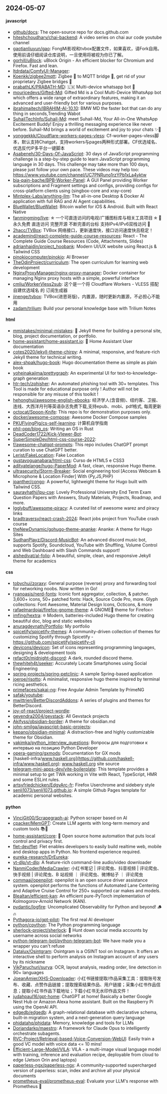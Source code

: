 ## 2024-05-07

#### javascript
* [github/docs](https://github.com/github/docs): The open-source repo for docs.github.com
* [hiteshchoudhary/chai-backend](https://github.com/hiteshchoudhary/chai-backend): A video series on chai aur code youtube channel
* [gaotianliuyun/gao](https://github.com/gaotianliuyun/gao): FongMi影视和tvbox配置文件，如果喜欢，请Fork自用。使用前请仔细阅读仓库说明，一旦使用将被视为你已了解。
* [gorhill/uBlock](https://github.com/gorhill/uBlock): uBlock Origin - An efficient blocker for Chromium and Firefox. Fast and lean.
* [ltdrdata/ComfyUI-Manager](https://github.com/ltdrdata/ComfyUI-Manager): 
* [Koenkk/zigbee2mqtt](https://github.com/Koenkk/zigbee2mqtt): Zigbee 🐝 to MQTT bridge 🌉, get rid of your proprietary Zigbee bridges 🔨
* [prabathLK/PRABATH-MD](https://github.com/prabathLK/PRABATH-MD): 🇱🇰 Multi-device whatsapp bot 🎉
* [mouricedevs/Gifted-Md](https://github.com/mouricedevs/Gifted-Md): Gifted Md is a Cool Multi-Device WhatsApp bot which offers a wide range of extraordinary features, making it an advanced and user-friendly bot for various purposes.
* [ibrahimaitech/IBRAHIM-AI-10.10](https://github.com/ibrahimaitech/IBRAHIM-AI-10.10): BMW MD the faster bot that can do any thing in seconds,Trending Wabot
* [SuhailTechInfo/Suhail-Md](https://github.com/SuhailTechInfo/Suhail-Md): meet Suhail-Md, Your All-in-One WhatsApp Excitement Buddy! Enjoy a thrilling messaging experience like never before. Suhail-Md brings a world of excitement and joy to your chats ✨🤖
* [yonggekkk/Cloudflare-workers-pages-vless](https://github.com/yonggekkk/Cloudflare-workers-pages-vless): Cf-worker-pages-vless脚本，默认支持Chatgpt，支持workers与pages两种形式部署。CF优选域名、优选反代IP多平台一键脚本
* [Asabeneh/30-Days-Of-JavaScript](https://github.com/Asabeneh/30-Days-Of-JavaScript): 30 days of JavaScript programming challenge is a step-by-step guide to learn JavaScript programming language in 30 days. This challenge may take more than 100 days, please just follow your own pace. These videos may help too: https://www.youtube.com/channel/UC7PNRuno1rzYPb1xLa4yktw
* [bia-pain-bache/BPB-Worker-Panel](https://github.com/bia-pain-bache/BPB-Worker-Panel): A GUI Panel providing Worker subscriptions and Fragment settings and configs, providing configs for cross-platform clients using (singbox-core and xray-core)
* [Mintplex-Labs/anything-llm](https://github.com/Mintplex-Labs/anything-llm): The all-in-one Desktop & Docker AI application with full RAG and AI Agent capabilities.
* [BlueWallet/BlueWallet](https://github.com/BlueWallet/BlueWallet): Bitcoin wallet for iOS & Android. Built with React Native
* [fanmingming/live](https://github.com/fanmingming/live): ✯ 一个可直连访问的电视/广播图标库与相关工具项目 ✯ 🔕 永久免费 直连访问 完整开源 不断完善的台标 支持IPv4/IPv6双栈访问 🔕
* [2hacc/TVBox](https://github.com/2hacc/TVBox): TVBox 网络接口，更新速度快，接口访问速度快且稳定！
* [academind/react-complete-guide-course-resources](https://github.com/academind/react-complete-guide-course-resources): React - The Complete Guide Course Resources (Code, Attachments, Slides)
* [adrianhajdin/project_hoobank](https://github.com/adrianhajdin/project_hoobank): Modern UI/UX website using React.js & Tailwind CSS
* [pinokiocomputer/pinokio](https://github.com/pinokiocomputer/pinokio): AI Browser
* [TheOdinProject/curriculum](https://github.com/TheOdinProject/curriculum): The open curriculum for learning web development
* [NginxProxyManager/nginx-proxy-manager](https://github.com/NginxProxyManager/nginx-proxy-manager): Docker container for managing Nginx proxy hosts with a simple, powerful interface
* [cmliu/WorkerVless2sub](https://github.com/cmliu/WorkerVless2sub): 这个是一个将 Cloudflare Workers - VLESS 搭配 自建优选域名 的 订阅生成器
* [jinenge/tvbox](https://github.com/jinenge/tvbox): TVBox(进恩哥版)，内置源，随时更新内置源，不必担心不能用
* [zadam/trilium](https://github.com/zadam/trilium): Build your personal knowledge base with Trilium Notes

#### html
* [mmistakes/minimal-mistakes](https://github.com/mmistakes/minimal-mistakes): 📐 Jekyll theme for building a personal site, blog, project documentation, or portfolio.
* [home-assistant/home-assistant.io](https://github.com/home-assistant/home-assistant.io): 📘 Home Assistant User documentation
* [cotes2020/jekyll-theme-chirpy](https://github.com/cotes2020/jekyll-theme-chirpy): A minimal, responsive, and feature-rich Jekyll theme for technical writing.
* [alex-shpak/hugo-book](https://github.com/alex-shpak/hugo-book): Hugo documentation theme as simple as plain book
* [yoheinakajima/prettygraph](https://github.com/yoheinakajima/prettygraph): An experimental UI for text-to-knowledge-graph generation
* [htr-tech/zphisher](https://github.com/htr-tech/zphisher): An automated phishing tool with 30+ templates. This Tool is made for educational purpose only ! Author will not be responsible for any misuse of this toolkit !
* [hehonghui/awesome-english-ebooks](https://github.com/hehonghui/awesome-english-ebooks): 经济学人(含音频)、纽约客、卫报、连线、大西洋月刊等英语杂志免费下载,支持epub、mobi、pdf格式, 每周更新
* [octocat/Spoon-Knife](https://github.com/octocat/Spoon-Knife): This repo is for demonstration purposes only.
* [docker/awesome-compose](https://github.com/docker/awesome-compose): Awesome Docker Compose samples
* [PKUFlyingPig/cs-self-learning](https://github.com/PKUFlyingPig/cs-self-learning): 计算机自学指南
* [phil-opp/blog_os](https://github.com/phil-opp/blog_os): Writing an OS in Rust
* [DeadCoder1722/Kick-VIewer-Bot](https://github.com/DeadCoder1722/Kick-VIewer-Bot): 
* [SuperSimpleDev/html-css-course-2022](https://github.com/SuperSimpleDev/html-css-course-2022): 
* [f/awesome-chatgpt-prompts](https://github.com/f/awesome-chatgpt-prompts): This repo includes ChatGPT prompt curation to use ChatGPT better.
* [Lerist/FakeLocation](https://github.com/Lerist/FakeLocation): Fake Location
* [gustavoguanabara/html-css](https://github.com/gustavoguanabara/html-css): Curso de HTML5 e CSS3
* [adityatelange/hugo-PaperMod](https://github.com/adityatelange/hugo-PaperMod): A fast, clean, responsive Hugo theme.
* [ultrasecurity/Storm-Breaker](https://github.com/ultrasecurity/Storm-Breaker): Social engineering tool [Access Webcam & Microphone & Location Finder] With {Py,JS,PHP}
* [jpanther/congo](https://github.com/jpanther/congo): A powerful, lightweight theme for Hugo built with Tailwind CSS.
* [sauravhathi/lpu-cse](https://github.com/sauravhathi/lpu-cse): Lovely Professional University End Term Exam Question Papers with Answers, Study Materials, Projects, Roadmap, and more.
* [Igglybuff/awesome-piracy](https://github.com/Igglybuff/awesome-piracy): A curated list of awesome warez and piracy links
* [bradtraversy/react-crash-2024](https://github.com/bradtraversy/react-crash-2024): React jobs project from YouTube crash course
* [theNewDynamic/gohugo-theme-ananke](https://github.com/theNewDynamic/gohugo-theme-ananke): Ananke: A theme for Hugo Sites
* [SudhanPlayz/Discord-MusicBot](https://github.com/SudhanPlayz/Discord-MusicBot): An advanced discord music bot, supports Spotify, Soundcloud, YouTube with Shuffling, Volume Control and Web Dashboard with Slash Commands support!
* [alshedivat/al-folio](https://github.com/alshedivat/al-folio): A beautiful, simple, clean, and responsive Jekyll theme for academics

#### css
* [tobychui/zoraxy](https://github.com/tobychui/zoraxy): General purpose (reverse) proxy and forwarding tool for networking noobs. Now written in Go!
* [ryanoasis/nerd-fonts](https://github.com/ryanoasis/nerd-fonts): Iconic font aggregator, collection, & patcher. 3,600+ icons, 50+ patched fonts: Hack, Source Code Pro, more. Glyph collections: Font Awesome, Material Design Icons, Octicons, & more
* [rafaelmardojai/firefox-gnome-theme](https://github.com/rafaelmardojai/firefox-gnome-theme): A GNOME👣 theme for Firefox🔥
* [imfing/hextra](https://github.com/imfing/hextra): 🔯 Modern, batteries-included Hugo theme for creating beautiful doc, blog and static websites
* [anuragdevnath/Portfolio](https://github.com/anuragdevnath/Portfolio): My portfolio
* [spicetify/spicetify-themes](https://github.com/spicetify/spicetify-themes): A community-driven collection of themes for customizing Spotify through Spicetify - https://github.com/spicetify/spicetify-cli
* [devicons/devicon](https://github.com/devicons/devicon): Set of icons representing programming languages, designing & development tools
* [refact0r/midnight-discord](https://github.com/refact0r/midnight-discord): A dark, rounded discord theme.
* [thewhiteh4t/seeker](https://github.com/thewhiteh4t/seeker): Accurately Locate Smartphones using Social Engineering
* [spring-projects/spring-petclinic](https://github.com/spring-projects/spring-petclinic): A sample Spring-based application
* [joeroe/risotto](https://github.com/joeroe/risotto): A minimalist, responsive hugo theme inspired by terminal ricing aesthetics.
* [primefaces/sakai-ng](https://github.com/primefaces/sakai-ng): Free Angular Admin Template by PrimeNG
* [safak/youtube](https://github.com/safak/youtube): 
* [mwittrien/BetterDiscordAddons](https://github.com/mwittrien/BetterDiscordAddons): A series of plugins and themes for BetterDiscord.
* [joy-of-react/project-wordle](https://github.com/joy-of-react/project-wordle): 
* [gevendra2004/gevstack](https://github.com/gevendra2004/gevstack): All Gevstack projects
* [Akifyss/obsidian-border](https://github.com/Akifyss/obsidian-border): A theme for obsidian.md
* [john-smilga/javascript-basic-projects](https://github.com/john-smilga/javascript-basic-projects): 
* [kepano/obsidian-minimal](https://github.com/kepano/obsidian-minimal): A distraction-free and highly customizable theme for Obsidian.
* [yakimka/python_interview_questions](https://github.com/yakimka/python_interview_questions): Вопросы для подготовки к интервью на позицию Python Developer
* [opera-gaming/gxmods](https://github.com/opera-gaming/gxmods): Documentation for GX mods
* [haskell-infra/www.haskell.org](https://github.com/haskell-infra/www.haskell.org): www.haskell.org site source
* [telegram-mini-apps-dev/vite-boilerplate](https://github.com/telegram-mini-apps-dev/vite-boilerplate): This template provides a minimal setup to get TWA working in Vite with React, TypeScript, HMR and some ESLint rules.
* [artsyfriedchicken/EdgyArc-fr](https://github.com/artsyfriedchicken/EdgyArc-fr): Firefox Userchrome and sidebery style
* [senli1073/senli1073.github.io](https://github.com/senli1073/senli1073.github.io): A simple Github Pages template for academic personal websites.

#### python
* [VinciGit00/Scrapegraph-ai](https://github.com/VinciGit00/Scrapegraph-ai): Python scraper based on AI
* [cpacker/MemGPT](https://github.com/cpacker/MemGPT): Create LLM agents with long-term memory and custom tools 📚🦙
* [home-assistant/core](https://github.com/home-assistant/core): 🏡 Open source home automation that puts local control and privacy first.
* [flet-dev/flet](https://github.com/flet-dev/flet): Flet enables developers to easily build realtime web, mobile and desktop apps in Python. No frontend experience required.
* [eureka-research/DrEureka](https://github.com/eureka-research/DrEureka): 
* [yt-dlp/yt-dlp](https://github.com/yt-dlp/yt-dlp): A feature-rich command-line audio/video downloader
* [NanmiCoder/MediaCrawler](https://github.com/NanmiCoder/MediaCrawler): 小红书笔记 | 评论爬虫、抖音视频 | 评论爬虫、快手视频 | 评论爬虫、B 站视频 ｜ 评论爬虫、微博帖子 ｜ 评论爬虫
* [commaai/openpilot](https://github.com/commaai/openpilot): openpilot is an open source driver assistance system. openpilot performs the functions of Automated Lane Centering and Adaptive Cruise Control for 250+ supported car makes and models.
* [Blealtan/efficient-kan](https://github.com/Blealtan/efficient-kan): An efficient pure-PyTorch implementation of Kolmogorov-Arnold Network (KAN).
* [pydantic/logfire](https://github.com/pydantic/logfire): Uncomplicated Observability for Python and beyond! 🪵🔥
* [Pythagora-io/gpt-pilot](https://github.com/Pythagora-io/gpt-pilot): The first real AI developer
* [python/cpython](https://github.com/python/cpython): The Python programming language
* [sherlock-project/sherlock](https://github.com/sherlock-project/sherlock): 🔎 Hunt down social media accounts by username across social networks
* [python-telegram-bot/python-telegram-bot](https://github.com/python-telegram-bot/python-telegram-bot): We have made you a wrapper you can't refuse
* [Datalux/Osintgram](https://github.com/Datalux/Osintgram): Osintgram is a OSINT tool on Instagram. It offers an interactive shell to perform analysis on Instagram account of any users by its nickname
* [VikParuchuri/surya](https://github.com/VikParuchuri/surya): OCR, layout analysis, reading order, line detection in 90+ languages
* [JoeanAmier/XHS-Downloader](https://github.com/JoeanAmier/XHS-Downloader): 小红书链接提取/作品采集工具：提取账号发布、收藏、点赞作品链接；提取搜索结果作品、用户链接；采集小红书作品信息；提取小红书作品下载地址；下载小红书无水印作品文件！
* [judahpaul16/gpt-home](https://github.com/judahpaul16/gpt-home): ChatGPT at home! Basically a better Google Nest Hub or Amazon Alexa home assistant. Built on the Raspberry Pi using the OpenAI API.
* [edgedb/edgedb](https://github.com/edgedb/edgedb): A graph-relational database with declarative schema, built-in migration system, and a next-generation query language
* [phidatahq/phidata](https://github.com/phidatahq/phidata): Memory, knowledge and tools for LLMs
* [Doriandarko/maestro](https://github.com/Doriandarko/maestro): A framework for Claude Opus to intelligently orchestrate subagents.
* [RVC-Project/Retrieval-based-Voice-Conversion-WebUI](https://github.com/RVC-Project/Retrieval-based-Voice-Conversion-WebUI): Easily train a good VC model with voice data <= 10 mins!
* [Efficient-Large-Model/VILA](https://github.com/Efficient-Large-Model/VILA): VILA - a multi-image visual language model with training, inference and evaluation recipe, deployable from cloud to edge (Jetson Orin and laptops)
* [paperless-ngx/paperless-ngx](https://github.com/paperless-ngx/paperless-ngx): A community-supported supercharged version of paperless: scan, index and archive all your physical documents
* [prometheus-eval/prometheus-eval](https://github.com/prometheus-eval/prometheus-eval): Evaluate your LLM's response with Prometheus 💯
